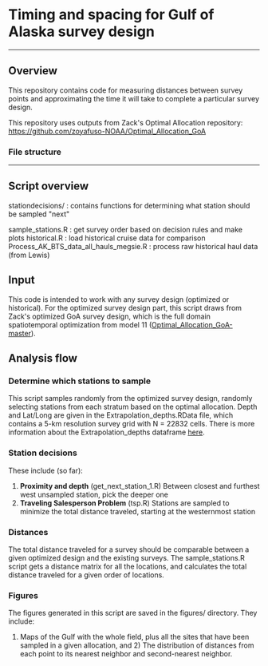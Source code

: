 # Timing and spacing for Gulf of Alaska survey design
***
## Overview
This repository contains code for measuring distances between survey points and approximating the time it will take to complete a particular survey design. 

This repository uses outputs from Zack's Optimal Allocation repository: https://github.com/zoyafuso-NOAA/Optimal_Allocation_GoA

### File structure


*** 
## Script overview
stationdecisions/ : contains functions for determining what station should be sampled "next"

sample_stations.R : get survey order based on decision rules and make plots
historical.R : load historical cruise data for comparison
Process_AK_BTS_data_all_hauls_megsie.R : process raw historical haul data (from Lewis)

## Input
This code is intended to work with any survey design (optimized or historical). For the optimized survey design part, this script draws from Zack's optimized GoA survey design, which is the full domain spatiotemporal optimization from model 11 ([Optimal_Allocation_GoA-master](https://github.com/zoyafuso-NOAA/Optimal_Allocation_GoA)). 


## Analysis flow
### Determine which stations to sample
This script samples randomly from the optimized survey design, randomly selecting stations from each stratum based on the optimal allocation. Depth and Lat/Long are given in the Extrapolation_depths.RData file, which contains a 5-km resolution survey grid with N = 22832 cells. There is more information about the Extrapolation_depths dataframe [here](https://github.com/zoyafuso-NOAA/Optimal_Allocation_GoA#input-data----spatial-domain). 

### Station decisions
These include (so far):

1. **Proximity and depth** (get_next_station_1.R) Between closest and furthest west unsampled station, pick the deeper one
2. **Traveling Salesperson Problem** (tsp.R) Stations are sampled to minimize the total distance traveled, starting at the westernmost station


### Distances
The total distance traveled for a survey should be comparable between a given optimized design and the existing surveys. The sample_stations.R script gets a distance matrix for all the locations, and calculates the total distance traveled for a given order of locations. 

### Figures
The figures generated in this script are saved in the figures/ directory. They include: 
1) Maps of the Gulf with the whole field, plus all the sites that have been sampled in a given allocation, and 2) The distribution of distances from each point to its nearest neighbor and second-nearest neighbor.